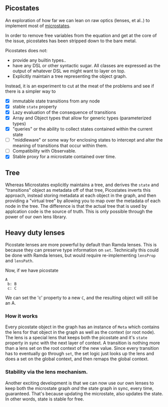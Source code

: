 ## Picostates

An exploration of how far we can lean on raw optics (lenses, et al..)
to implement most of [microstates][1].

In order to remove free variables from the equation and get at the
core of the issue, picostates has been stripped down to the bare metal.

Picostates does not:

- provide any builtin types..
- have any DSL or other syntactic sugar. All classes are expressed as
  the output of whatever DSL we might want to layer on top.
- Explicitly maintain a tree representing the object graph.

Instead, it is an experiment to cut at the meat of the problems and
see if there is a simpler way to

- [x] immutable state transitions from any node
- [x] stable `state` property
- [x] Lazy evaluation of the consequence of transitions
- [x] Array and Object types that allow for generic types (parameterized types)
- [x] "queries" or the ability to collect states contained within the current state
- [ ] "middleware" or some way for enclosing states to intercept and alter the meaning of transitions that occur within them.
- [ ] Compatibility with Observable.
- [x] Stable proxy for a microstate contained over time.

## Tree

Whereas Microstates explicitly maintains a tree, and derives the `state`
and "transitions" object as metadata off of that tree, Picostates inverts this
approach, instead storing metadata at each object in the graph, and
then providing a "virtual tree" by allowing you to map over the
metadata of each node in the tree. The difference is that the actual
tree that is used by applcation code is the source of truth. This is
only possible through the power of our own lens library.

## Heavy duty lenses

Picostate lenses are more powerful by default than Ramda lenses. This
is because they can preserve type information on `set`. Technically
this could be done with Ramda lenses, but would require
re-implementing `lensProp` and `lensPath`.

Now, if we have picostate

```
A
 b: B
 c: C
```

We can set the 'c' property to a new `C`, and the resulting object
will still be an A.

### How it works

Every picostate object in the graph has an instance of `Meta` which
contains the lens for that object in the graph as well as the context
(or root node). The lens is a special lens that keeps both the
picostate and it's `state` property in sync with the next layer of
context.
A transition is nothing more than a lens set on the
root context of the new value. Since every transition has to eventually go through `set`, the
set logic just looks up the lens and does a set on the global context,
and then remaps the global context.

### Stability via the lens mechanism.

Another exciting development is that we can now use our own lenses to
keep both the microstate graph _and_ the state graph in sync, every
time, guaranteed. That's because updating the microstate, also updates
the state. In other words, state is stable for free.

[1]: https://github.com/microstates/microstates.js
